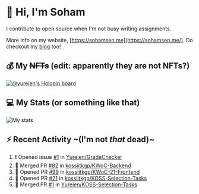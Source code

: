 # 👋 Hi, I'm Soham

I contribute to open source when I'm not busy writing assignments.

More info on my website, [https://sohamsen.me](https://sohamsen.me/). Do checkout my [blog](https://blog.sohamsen.me/) too!

## 💰 My ~~NFTs~~ (edit: apparently they are not NFTs?)

[![@yureien's Holopin board](https://holopin.io/api/user/board?user=yureien)](https://holopin.io/@yureien)

## 💻 My Stats (or something like that)

![My stats](https://github-readme-stats.vercel.app/api?username=Yureien&count_private=true&show_icons=true&theme=dracula)

## ⚡️ Recent Activity ~(I'm not _that_ dead)~

<!--START_SECTION:activity-->
1. ❗️ Opened issue [#1](https://github.com/Yureien/GradeChecker/issues/1) in [Yureien/GradeChecker](https://github.com/Yureien/GradeChecker)
2. 🎉 Merged PR [#82](https://github.com/kossiitkgp/KWoC-Backend/pull/82) in [kossiitkgp/KWoC-Backend](https://github.com/kossiitkgp/KWoC-Backend)
3. 💪 Opened PR [#99](https://github.com/kossiitkgp/KWoC-21-Frontend/pull/99) in [kossiitkgp/KWoC-21-Frontend](https://github.com/kossiitkgp/KWoC-21-Frontend)
4. 💪 Opened PR [#21](https://github.com/kossiitkgp/KOSS-Selection-Tasks/pull/21) in [kossiitkgp/KOSS-Selection-Tasks](https://github.com/kossiitkgp/KOSS-Selection-Tasks)
5. 🎉 Merged PR [#1](https://github.com/Yureien/KOSS-Selection-Tasks/pull/1) in [Yureien/KOSS-Selection-Tasks](https://github.com/Yureien/KOSS-Selection-Tasks)
<!--END_SECTION:activity-->
